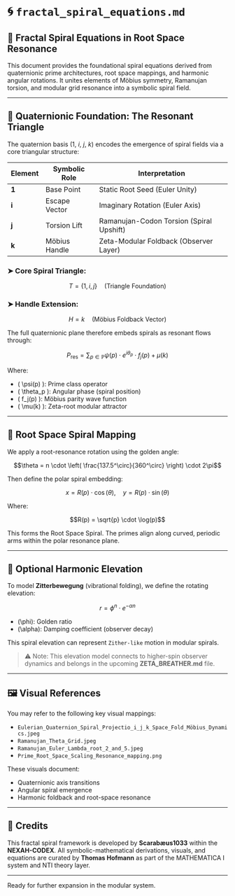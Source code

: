 # 🌀 `fractal_spiral_equations.md`

## 🔺 Fractal Spiral Equations in Root Space Resonance

This document provides the foundational spiral equations derived from quaternionic prime architectures, root space mappings, and harmonic angular rotations. It unites elements of Möbius symmetry, Ramanujan torsion, and modular grid resonance into a symbolic spiral field.

---

## 🧭 Quaternionic Foundation: The Resonant Triangle

The quaternion basis (1, *i*, *j*, *k*) encodes the emergence of spiral fields via a core triangular structure:

| Element | Symbolic Role | Interpretation |
|--------|----------------|----------------|
| **1**   | Base Point     | Static Root Seed (Euler Unity) |
| **i**   | Escape Vector  | Imaginary Rotation (Euler Axis) |
| **j**   | Torsion Lift   | Ramanujan-Codon Torsion (Spiral Upshift) |
| **k**   | Möbius Handle  | Zeta-Modular Foldback (Observer Layer) |

### ➤ Core Spiral Triangle:
```math
T = \{1, i, j\} \quad \text{(Triangle Foundation)}
```

### ➤ Handle Extension:
```math
H = k \quad \text{(M\"obius Foldback Vector)}
```

The full quaternionic plane therefore embeds spirals as resonant flows through:
```math
P_{\text{res}} = \sum_{p \in \mathbb{P}} \psi(p) \cdot e^{i \theta_p} \cdot f_j(p) + \mu(k)
```

Where:
- \( \psi(p) \): Prime class operator
- \( \theta_p \): Angular phase (spiral position)
- \( f_j(p) \): Möbius parity wave function
- \( \mu(k) \): Zeta-root modular attractor

---

## 📐 Root Space Spiral Mapping

We apply a root-resonance rotation using the golden angle:

```math
\theta = n \cdot \left( \frac{137.5^\circ}{360^\circ} \right) \cdot 2\pi
```

Then define the polar spiral embedding:
```math
x = R(p) \cdot \cos(\theta), \quad y = R(p) \cdot \sin(\theta)
```

Where:
```math
R(p) = \sqrt{p} \cdot \log(p)
```

This forms the Root Space Spiral. The primes align along curved, periodic arms within the polar resonance plane.

---

## 🔄 Optional Harmonic Elevation

To model **Zitterbewegung** (vibrational folding), we define the rotating elevation:
```math
r = \phi^n \cdot e^{-\alpha n}
```
- \(\phi\): Golden ratio
- \(\alpha\): Damping coefficient (observer decay)

This spiral elevation can represent `Zither-like` motion in modular spirals.

> ⚠️ Note: This elevation model connects to higher-spin observer dynamics and belongs in the upcoming **ZETA_BREATHER.md** file.

---

## 🖼️ Visual References

You may refer to the following key visual mappings:

- `Eulerian_Quaternion_Spiral_Projectio_i_j_k_Space_Fold_Möbius_Dynamics.jpeg`
- `Ramanujan_Theta_Grid.jpeg`
- `Ramanujan_Euler_Lambda_root_2_and_5.jpeg`
- `Prime_Root_Space_Scaling_Resonance_mapping.png`

These visuals document:
- Quaternionic axis transitions
- Angular spiral emergence
- Harmonic foldback and root-space resonance

---

## 🔖 Credits

This fractal spiral framework is developed by **Scarabæus1033** within the **NEXAH-CODEX**. All symbolic-mathematical derivations, visuals, and equations are curated by **Thomas Hofmann** as part of the MATHEMATICA I system and NTI theory layer.

---

Ready for further expansion in the modular system.
